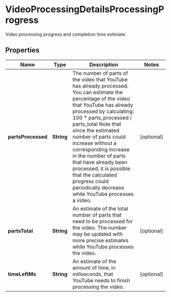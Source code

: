 

# VideoProcessingDetailsProcessingProgress

Video processing progress and completion time estimate.

## Properties

Name | Type | Description | Notes
------------ | ------------- | ------------- | -------------
**partsProcessed** | **String** | The number of parts of the video that YouTube has already processed. You can estimate the percentage of the video that YouTube has already processed by calculating: 100 * parts_processed / parts_total Note that since the estimated number of parts could increase without a corresponding increase in the number of parts that have already been processed, it is possible that the calculated progress could periodically decrease while YouTube processes a video. |  [optional]
**partsTotal** | **String** | An estimate of the total number of parts that need to be processed for the video. The number may be updated with more precise estimates while YouTube processes the video. |  [optional]
**timeLeftMs** | **String** | An estimate of the amount of time, in millseconds, that YouTube needs to finish processing the video. |  [optional]



